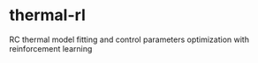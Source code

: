 # thermal-rl
RC thermal model fitting  and control parameters optimization with reinforcement learning
